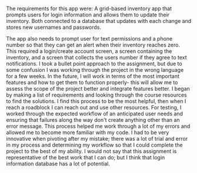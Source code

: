 The requirements for this app were: A grid-based inventory app that prompts users for login information and allows them to update their inventory. Both connected to a database that updates with each change 
and stores new usernames and passwords.  

The app also needs to prompt user for text permissions and a phone number so that they can get an alert when their inventory reaches zero. This required a login/create account screen, a screen containing the 
inventory, and a screen that collects the users number if they agree to text notifications. I took a bullet point approach to the assignment, but due to some confusion I was working through the project in the 
wrong language for a few weeks. In the future, I will work in terms of the most important features and how to get them to function properly- this will allow me to assess the scope of the project better and 
integrate features better. I began by making a list of requirements and looking through the course resources to find the solutions. I find this process to be the most helpful, then when I reach a roadblock I 
can reach out and use other resources. For testing, I worked through the expected workflow of an anticipated user needs and ensuring that failures along the way don't create anything other than an error message.
This process helped me work through a lot of my errors and allowed me to become more familiar with my code. I had to be very innovative when pivoting after my mistake; there was a lot of trial and error in my 
process and determining my workflow so that I could complete the project to the best of my ability. I would not say that this assignment is representative of the best work that I can do; but I think that login 
information database has a lot of potential. 
